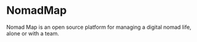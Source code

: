 # NomadMap
Nomad Map is an open source platform for managing a digital nomad life, alone or with a team.
